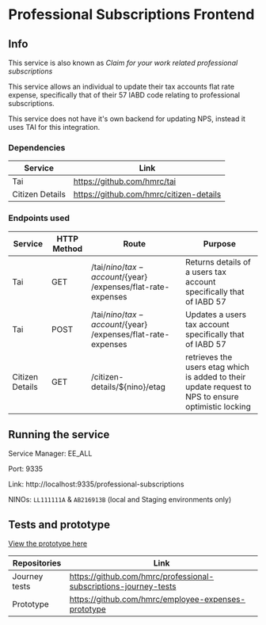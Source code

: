 # Professional Subscriptions Frontend 

## Info

This service is also known as *Claim for your work related professional subscriptions*

This service allows an individual to update their tax accounts flat rate expense,
specifically that of their 57 IABD code relating to professional subscriptions.

This service does not have it's own backend for updating NPS, instead it uses TAI for this integration.

### Dependencies

|Service        |Link                                   |
|---------------|---------------------------------------|
|Tai            |https://github.com/hmrc/tai            |
|Citizen Details|https://github.com/hmrc/citizen-details|

### Endpoints used

|Service        |HTTP Method |Route                                  |Purpose |
|---------------|--- |----------------|----------------------------------|
|Tai            |GET |/tai/${nino}/tax-account/${year} /expenses/flat-rate-expenses| Returns details of a users tax account specifically that of IABD 57 |
|Tai            |POST|/tai/${nino}/tax-account/${year} /expenses/flat-rate-expenses| Updates a users tax account specifically that of IABD 57  |
|Citizen Details|GET |/citizen-details/${nino}/etag|retrieves the users etag which is added to their update request to NPS to ensure optimistic locking|

## Running the service

Service Manager: EE_ALL

Port: 9335

Link: http://localhost:9335/professional-subscriptions

NINOs: `LL111111A` & `AB216913B` (local and Staging environments only)

## Tests and prototype

[View the prototype here](https://employee-expenses.herokuapp.com/)

|Repositories     |Link                                                                   |
|-----------------|-----------------------------------------------------------------------|
|Journey tests    |https://github.com/hmrc/professional-subscriptions-journey-tests       |
|Prototype        |https://github.com/hmrc/employee-expenses-prototype                    |
